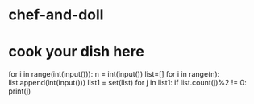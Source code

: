# chef-and-doll
# cook your dish here
for i in range(int(input())):
    n = int(input())
    list=[]
    for i in range(n):
        list.append(int(input()))
    list1 = set(list)
    for j in list1:
        if list.count(j)%2 != 0:
            print(j)
        
